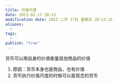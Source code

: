 ```yaml
---
title: 价值尺度
date: 2023-02-17 20:13
modification date: 2023 二月 17日 星期五 20:13:31
aliases:
  - 
tags:
  - 
publish: "true"
---
```


货币可以用自身的价值衡量其他商品的价值

1. 原因：货币本身也是商品，也有价值
2. 货币执行价值尺度的时候可以是观念的货币